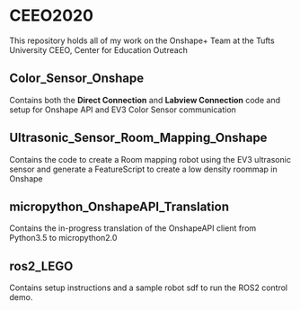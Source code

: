# CEEO2020
This repository holds all of my work on the Onshape+ Team at the Tufts University CEEO, Center for Education Outreach

## Color_Sensor_Onshape
Contains both the **Direct Connection** and **Labview Connection** code and setup for Onshape API and EV3 Color Sensor communication

## Ultrasonic_Sensor_Room_Mapping_Onshape
Contains the code to create a Room mapping robot using the EV3 ultrasonic sensor and generate a FeatureScript to create a low density roommap in Onshape

## micropython_OnshapeAPI_Translation
Contains the in-progress translation of the OnshapeAPI client from Python3.5 to micropython2.0

## ros2_LEGO
Contains setup instructions and a sample robot sdf to run the ROS2 control demo. 


